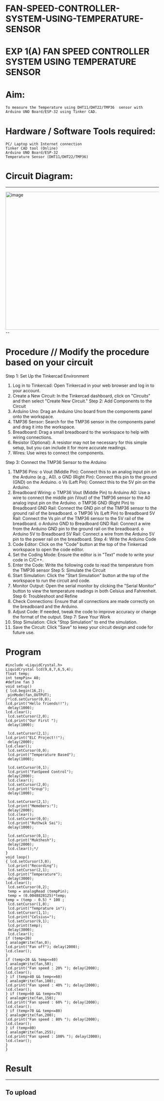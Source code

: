 
# FAN-SPEED-CONTROLLER-SYSTEM-USING-TEMPERATURE-SENSOR
# EXP 1(A) FAN SPEED CONTROLLER SYSTEM USING TEMPERATURE SENSOR

# Aim:
	To measure the Temperature using DHT11/DHT22/TMP36  sensor with Arduino UNO Board/ESP-32 using Tinker CAD.

# Hardware / Software Tools required:
	PC/ Laptop with Internet connection
    Tinker CAD tool (Online)
	Arduino UNO Board/ESP-32
	Temperature Sensor (DHT11/DHT22/TMP36)

# Circuit Diagram:

---
<img width="725" height="453" alt="image" src="https://github.com/user-attachments/assets/cfbff483-0abf-4bce-9639-4257d8eb43ee" />
--

# Procedure // Modify the procedure based on your circuit

Step 1: Set Up the Tinkercad Environment
1.	Log in to Tinkercad: Open Tinkercad in your web browser and log in to your account.
2.	Create a New Circuit: In the Tinkercad dashboard, click on "Circuits" and then select "Create New Circuit."
Step 2: Add Components to the Circuit
1.	Arduino Uno: Drag an Arduino Uno board from the components panel onto the workspace.
2.	TMP36 Sensor: Search for the TMP36 sensor in the components panel and drag it into the workspace.
3.	Breadboard: Drag a small breadboard to the workspace to help with wiring connections.
4.	Resistor (Optional): A resistor may not be necessary for this simple setup, but you can include it for more accurate readings.
5.	Wires: Use wires to connect the components.

Step 3: Connect the TMP36 Sensor to the Arduino
1.	TMP36 Pins:
o	Vout (Middle Pin): Connect this to an analog input pin on the Arduino (e.g., A0).
o	GND (Right Pin): Connect this pin to the ground (GND) on the Arduino.
o	Vs (Left Pin): Connect this to the 5V pin on the Arduino.
2.	Breadboard Wiring:
o	TMP36 Vout (Middle Pin) to Arduino A0: Use a wire to connect the middle pin (Vout) of the TMP36 sensor to the A0 analog input pin on the Arduino.
o	TMP36 GND (Right Pin) to Breadboard GND Rail: Connect the GND pin of the TMP36 sensor to the ground rail of the breadboard.
o	TMP36 Vs (Left Pin) to Breadboard 5V Rail: Connect the Vs pin of the TMP36 sensor to the 5V rail of the breadboard.
o	Arduino GND to Breadboard GND Rail: Connect a wire from the Arduino GND pin to the ground rail on the breadboard.
o	Arduino 5V to Breadboard 5V Rail: Connect a wire from the Arduino 5V pin to the power rail on the breadboard.
Step 4: Write the Arduino Code
1.	Code Editor: Click on the "Code" button at the top of the Tinkercad workspace to open the code editor.
2.	Set the Coding Mode: Ensure the editor is in "Text" mode to write your code in C/C++.
3.	Enter the Code: Write the following code to read the temperature from the TMP36 sensor
Step 5: Simulate the Circuit
1.	Start Simulation: Click the "Start Simulation" button at the top of the workspace to run the circuit and code.
2.	Monitor Output: Open the serial monitor by clicking the "Serial Monitor" button to view the temperature readings in both Celsius and Fahrenheit.
Step 6: Troubleshoot and Refine
1.	Check Connections: Ensure that all connections are made correctly on the breadboard and the Arduino.
2.	Adjust Code: If needed, tweak the code to improve accuracy or change the format of the output.
Step 7: Save Your Work
1.	Stop Simulation: Click "Stop Simulation" to end the simulation.
2.	Save the Circuit: Click "Save" to keep your circuit design and code for future use.


# Program

```
#include <LiquidCrystal.h>
LiquidCrystal lcd(9,8,7,6,5,4);
float temp; 
int tempPin= A0;
#define fan 3
void setup()
{ lcd.begin(16,2); 
 pinMode(fan,OUTPUT);
/*lcd.setCursor(0,0);
lcd.print("Hello friends!!");
 delay(1000);
lcd.clear();
 lcd.setCursor(2,0);
lcd.print("Our First ");
 delay(1000);

 lcd.setCursor(2,1);
lcd.print("ELC Project!!");
 delay(2000);
lcd.clear();
 lcd.setCursor(0,0); 
 lcd.print("Temperature Based"); 
 delay(1000); 
  
 lcd.setCursor(0,1); 
 lcd.print("FanSpeed Control");
 delay(2000); 
 lcd.clear();
 lcd.setCursor(2,0); 
 lcd.print("Group");
 delay(1000); 
 
 lcd.setCursor(2,1); 
 lcd.print("Memebers:");
 delay(2000); 
 lcd.clear();
 lcd.setCursor(0,0); 
 lcd.print("Ruthwik Sai");
 delay(1000); 

 lcd.setCursor(0,1); 
 lcd.print("Mukthesh");
 delay(2000); 
 lcd.clear();*/
} 
void loop()
{ lcd.setCursor(3,0);
 lcd.print("Recording"); 
 lcd.setCursor(2,1); 
 lcd.print("Temperature"); 
 delay(3000);
lcd.clear(); 
 lcd.setCursor(0,2); 
 temp = analogRead (tempPin); 
 temp = (0.0048828125)*temp; 
temp = (temp - 0.5) * 100 ;
 lcd.setCursor(1,0); 
 lcd.print("Temprature in");
 lcd.setCursor(1,1); 
 lcd.print("Celsius=");
 lcd.setCursor(9,1); 
 lcd.print(temp); 
 delay(3000); 
 lcd.clear();
if (temp<20)
{ analogWrite(fan,0);
lcd.print("Fan off"); delay(2000);
lcd.clear();
}
if (temp>20 && temp<=40)
{ analogWrite(fan,50);
lcd.print("Fan speed : 20% "); delay(2000);
lcd.clear();
} if (temp>40 && temp<=60)
{ analogWrite(fan,100);
lcd.print("Fan speed : 40% "); delay(2000);
lcd.clear();
} if (temp>60 && temp<=70)
{ analogWrite(fan,150);
lcd.print("Fan speed : 60% "); delay(2000);
lcd.clear();
} if (temp>70 && temp<=80)
{ analogWrite(fan,200);
lcd.print("Fan speed : 80% "); delay(2000);
lcd.clear();
} if (temp>80)
{ analogWrite(fan,255);
lcd.print("Fan speed : 100% "); delay(2000);
lcd.clear();
}
}

```

# Result

---
To upload
--
